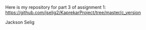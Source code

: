 Here is my repository for part 3 of assignment 1: https://github.com/jselig2/KaprekarProject/tree/master/c_version

Jackson Selig